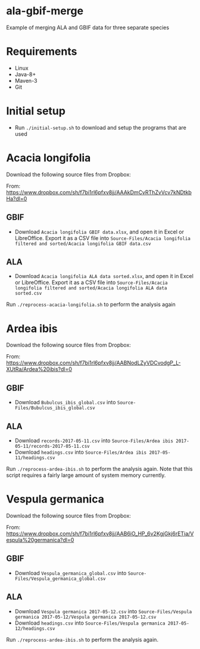 # ala-gbif-merge
Example of merging ALA and GBIF data for three separate species

# Requirements

* Linux
* Java-8+
* Maven-3
* Git

# Initial setup

* Run ``./initial-setup.sh`` to download and setup the programs that are used

# Acacia longifolia

Download the following source files from Dropbox:

From: https://www.dropbox.com/sh/f7bi1rl6pfxv8jj/AAAkDmCvRThZvVcv7kNDtkbHa?dl=0

## GBIF
* Download ``Acacia longifolia GBIF data.xlsx``, and open it in Excel or LibreOffice. Export it as a CSV file into ``Source-Files/Acacia longifolia filtered and sorted/Acacia longifolia GBIF data.csv``

## ALA
* Download ``Acacia longifolia ALA data sorted.xlsx``, and open it in Excel or LibreOffice. Export it as a CSV file into ``Source-Files/Acacia longifolia filtered and sorted/Acacia longifolia ALA data sorted.csv``

Run ``./reprocess-acacia-longifolia.sh`` to perform the analysis again

# Ardea ibis

Download the following source files from Dropbox:

From: https://www.dropbox.com/sh/f7bi1rl6pfxv8jj/AABNodLZyVDCvodgP_L-XUtRa/Ardea%20ibis?dl=0

## GBIF
* Download ``Bubulcus_ibis_global.csv`` into ``Source-Files/Bubulcus_ibis_global.csv``

## ALA
* Download ``records-2017-05-11.csv`` into ``Source-Files/Ardea ibis 2017-05-11/records-2017-05-11.csv``
* Download ``headings.csv`` into ``Source-Files/Ardea ibis 2017-05-11/headings.csv``

Run ``./reprocess-ardea-ibis.sh`` to perform the analysis again. Note that this script requires a fairly large amount of system memory currently.

# Vespula germanica

Download the following source files from Dropbox:

From: https://www.dropbox.com/sh/f7bi1rl6pfxv8jj/AAB6iO_HP_6v2KgjGkj6rETia/Vespula%20germanica?dl=0

## GBIF
* Download ``Vespula_germanica_global.csv`` into ``Source-Files/Vespula_germanica_global.csv``

## ALA
* Download ``Vespula germanica 2017-05-12.csv`` into ``Source-Files/Vespula germanica 2017-05-12/Vespula germanica 2017-05-12.csv``
* Download ``headings.csv`` into ``Source-Files/Vespula germanica 2017-05-12/headings.csv``

Run ``./reprocess-ardea-ibis.sh`` to perform the analysis again.
